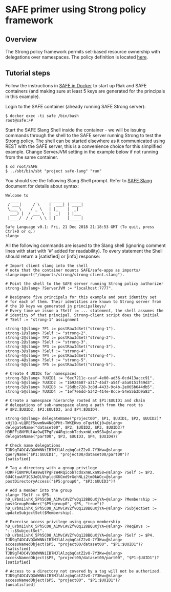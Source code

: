 # SAFE primer using Strong policy framework

## Overview

The Strong policy framework permits set-based resource ownership with delegations over namespaces. The policy definition is located [here](../safe-apps/strong).

## Tutorial steps

Follow the instructions in [SAFE in Docker](safe-docker.md) to start up Riak and SAFE containers (and making sure at least 5 keys are generated for the principals in this example).

Login to the SAFE container (already running SAFE Strong server):
```
$ docker exec -ti safe /bin/bash
root@safe:/#
```

Start the SAFE Slang Shell inside the container - we will be issuing commands through the shell to the SAFE server running Strong to test the Strong policy. The shell can be started elsewhere as it communicated using REST with the SAFE server, this is a convenience choice for this simplified example. Change ServerJVM setting in the example below if not running from the same container.

```
$ cd root/SAFE
$ ../sbt/bin/sbt "project safe-lang" "run"
```
You should see the following Slang Shell prompt. Refer to [SAFE Slang](safe-slang.md) document for details about syntax:
```
Welcome to
  ____       _      _____   _____
 / ___|     / \    |  ___| | ____|
 \___ \    / _ \   | |_    |  _|  
  ___) |  / ___ \  |  _|   | |___
 |____/  /_/   \_\ |_|     |_____|

Safe Language v0.1: Fri, 21 Dec 2018 21:18:53 GMT (To quit, press Ctrl+D or q.)
slang>
```
All the following commands are issued to the Slang shell (ignoring comment lines with start with '#' added for readability). To every statement the Shell should return a [satisfied] or [info] response:
```
# Import client slang into the shell
# note that the container mounts SAFE/safe-apps as imports/
slang>import("/imports/strong/strong-client.slang").

# Point the shell to the SAFE server running Strong policy authorizer
strong-1@slang> ?ServerJVM := "localhost:7777".

# Designate five principals for this example and post identity set
# for each of them. Their identities are known to Strong server from
# the 10 keys we generated in principalkeys/
# Every time we issue a ?Self := ... statement, the shell assumes the
# identity of that principal. Strong-client script does the initial
# ?Self := "strong-1" assignment

strong-1@slang> ?P1 := postRawIdSet("strong-1").
strong-1@slang> ?Self := "strong-2".
strong-2@slang> ?P2 := postRawIdSet("strong-2").
strong-2@slang> ?Self := "strong-3".
strong-3@slang> ?P3 := postRawIdSet("strong-3").
strong-3@slang> ?Self := "strong-4".
strong-4@slang> ?P4 := postRawIdSet("strong-4").
strong-4@slang> ?Self := "strong-5".
strong-5@slang> ?P5 := postRawIdSet("strong-5").

# Create 4 UUIDs for namespaces
strong-5@slang> ?UUID1 := "6ec7211c-caaf-4e00-ad36-0cd413accc91".
strong-5@slang> ?UUID2 := "1b924687-a317-4bd7-a54f-a5a0151f49d3".
strong-5@slang> ?UUID3 := "26dbc728-3c8d-4433-9c4b-2e065b644db5".
strong-5@slang> ?UUID4 := "1ef7e6dd-5342-414e-8cce-54e55b3b9a83".

# Create a namespace hierarchy rooted at $P1:$UUID1 and chain
# delegations of sub-namespace along a path from the root to
# $P2:$UUID2, $P3:$UUID3, and $P4:$UUID4.

strong-5@slang> delegateName("project00", $P1, $UUID1, $P2, $UUID2)?
xHjlQ-vLQREF5uwmNw4NdQPHt-TWKEKwo_oTqwtkCj0=@slang> delegateName("dataset00", $P2, $UUID2, $P3, $UUID3)?
H3RFFi8NYRUlAa9wQTPgFzW4RqicobTcdsxnWLxn9S8=@slang> delegateName("part00", $P3, $UUID3, $P4, $UUID4)?

# Check name delegations
TJD9gT4DC4VQXdWNNiIB7MJlAlzqbqCatZ2vO-7Y3Kw=@slang> queryName("$P1:$UUID1", "project00/dataset00/part00")?
[satisfied]

# Tag a directory with a group privilege
H3RFFi8NYRUlAa9wQTPgFzW4RqicobTcdsxnWLxn9S8=@slang> ?Self := $P3.
6U4CtuwUY1CSJeDLVhplcdXKCmd9rGehNLi2tm0kWOc=@slang> postDirectoryAccess("$P5:group0", "$P3:$UUID3")?

# Add a member into the group
slang> ?Self := $P5.
hD_uYbm1ivhX_5Ph5C08_A1MvCAVZfvQq128BQuXjYA=@slang> ?Membership := postGroupMember("$P5:group0", $P5, "true")?
hD_uYbm1ivhX_5Ph5C08_A1MvCAVZfvQq128BQuXjYA=@slang> ?SubjectSet := updateSubjectSet($Membership).

# Exercise access privilege using group membership
hD_uYbm1ivhX_5Ph5C08_A1MvCAVZfvQq128BQuXjYA=@slang> ?ReqEnvs := ":::$SubjectSet".
hD_uYbm1ivhX_5Ph5C08_A1MvCAVZfvQq128BQuXjYA=@slang> ?Self := $P4.
TJD9gT4DC4VQXdWNNiIB7MJlAlzqbqCatZ2vO-7Y3Kw=@slang> accessNamedObject($P5, "project00/dataset00", "$P1:$UUID1")?
[satisfied]
TJD9gT4DC4VQXdWNNiIB7MJlAlzqbqCatZ2vO-7Y3Kw=@slang> accessNamedObject($P5, "project00/dataset00/part00", "$P1:$UUID1")?
[satisfied]

# Access to a directory not covered by a tag will not be authorized.
TJD9gT4DC4VQXdWNNiIB7MJlAlzqbqCatZ2vO-7Y3Kw=@slang> accessNamedObject($P5, "project00", "$P1:$UUID1")?
[unsatisfied]

```
